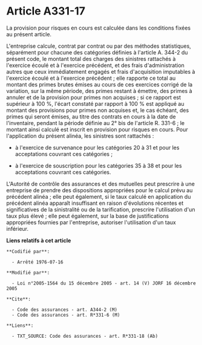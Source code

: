 # Article A331-17

La provision pour risques en cours est calculée dans les conditions fixées au présent article.

L'entreprise calcule, contrat par contrat ou par des méthodes statistiques, séparément pour chacune des catégories définies à
l'article A. 344-2 du présent code, le montant total des charges des sinistres rattachés à l'exercice écoulé et à l'exercice
précédent, et des frais d'administration autres que ceux immédiatement engagés et frais d'acquisition imputables à l'exercice
écoulé et à l'exercice précédent ; elle rapporte ce total au montant des primes brutes émises au cours de ces exercices
corrigé de la variation, sur la même période, des primes restant à émettre, des primes à annuler et de la provision pour
primes non acquises ; si ce rapport est supérieur à 100 %, l'écart constaté par rapport à 100 % est appliqué au montant des
provisions pour primes non acquises et, le cas échéant, des primes qui seront émises, au titre des contrats en cours à la
date de l'inventaire, pendant la période définie au 2° bis de l'article R. 331-6 ; le montant ainsi calculé est inscrit en
provision pour risques en cours. Pour l'application du présent alinéa, les sinistres sont rattachés :

- à l'exercice de survenance pour les catégories 20 à 31 et pour les acceptations couvrant ces catégories ;

- à l'exercice de souscription pour les catégories 35 à 38 et pour les acceptations couvrant ces catégories.

L'Autorité de contrôle des assurances et des mutuelles peut prescrire à une entreprise de prendre des dispositions
appropriées pour le calcul prévu au précédent alinéa ; elle peut également, si le taux calculé en application du précédent
alinéa apparaît insuffisant en raison d'évolutions récentes et significatives de la sinistralité ou de la tarification,
prescrire l'utilisation d'un taux plus élevé ; elle peut également, sur la base de justifications appropriées fournies par
l'entreprise, autoriser l'utilisation d'un taux inférieur.

**Liens relatifs à cet article**

	**Codifié par**:

	  - Arrêté 1976-07-16

	**Modifié par**:

	  - Loi n°2005-1564 du 15 décembre 2005 - art. 14 (V) JORF 16 décembre 2005

	**Cite**:

	  - Code des assurances - art. A344-2 (M)
	  - Code des assurances - art. R*331-6 (M)

	**Liens**:

	  - TXT_SOURCE: Code des assurances - art. R*331-18 (Ab)

